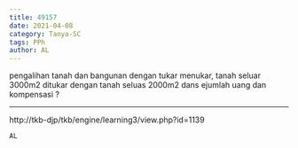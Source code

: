 ```yaml
---
title: 49157
date: 2021-04-08
category: Tanya-SC
tags: PPh
author: AL
---
```


pengalihan tanah dan bangunan dengan tukar menukar, tanah seluar 3000m2 ditukar dengan tanah seluas 2000m2 dans ejumlah uang dan kompensasi ?

---

http://tkb-djp/tkb/engine/learning3/view.php?id=1139

`AL`
